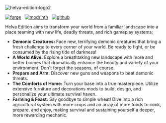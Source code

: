 ![helva-edition-logo2](https://cdn.modrinth.com/data/cached_images/e8a9fde784bbfd8b08f3765ad25ba560b6c8c6c6.png)

 [![forge](https://cdn.jsdelivr.net/npm/@intergrav/devins-badges@3/assets/cozy/supported/forge_64h.png)](https://modrinth.com/modpack/helva-edition/versions?l=forge)‎ ‎ ‎  [![modrinth](https://cdn.jsdelivr.net/npm/@intergrav/devins-badges@3/assets/cozy/available/modrinth_64h.png)](https://modrinth.com/modpack/helva-edition)‎‎ ‎ ‎  [![github](https://cdn.jsdelivr.net/npm/@intergrav/devins-badges@3/assets/cozy/available/github_64h.png)](https://github.com/Ruzgarr-git/Helva-Edition)
  
   
Helva Edition aims to transform your world from a familiar landscape into a place teeming with new life, deadly threats, and rich gameplay systems;
- **Demonic Creatures:** Face new, terrifying demonic creatures that bring a fresh challenge to every corner of your world. Be ready to fight, or be consumed by the rising tide of darkness!
- **A World Alive:**  Explore a breathtaking new landscape with more and better biomes that dramatically enhance the beauty and variety of your environment. Don't forget the seasons, of course.
- **Prepare and Arm:** Discover new guns and weapons to beat demonic threats.
- **The Comforts of Home:** Turn your base into a true masterpiece. Utilize extensive furniture and decorations mods to build, design, and personalize your ultimate survival haven.
- **Farming & Feast:** Say goodbye to simple wheat! Dive into a rich agricultural system with more crops and an array of more foods to cook, prepare, and enjoy, making survival and sustaining yourself a deeper, more rewarding mechanic.
